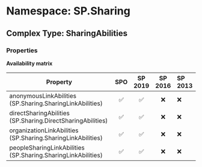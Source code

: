 # Namespace: SP.Sharing

## Complex Type: SharingAbilities

### Properties

**Availability matrix**

Property | SPO | SP 2019 | SP 2016 | SP 2013
----------|:---:|:-------:|:-------:|:-------
anonymousLinkAbilities (SP.Sharing.SharingLinkAbilities) | ✅ | ✅ | ❌ | ❌
directSharingAbilities (SP.Sharing.DirectSharingAbilities) | ✅ | ✅ | ❌ | ❌
organizationLinkAbilities (SP.Sharing.SharingLinkAbilities) | ✅ | ✅ | ❌ | ❌
peopleSharingLinkAbilities (SP.Sharing.SharingLinkAbilities) | ✅ | ✅ | ❌ | ❌
